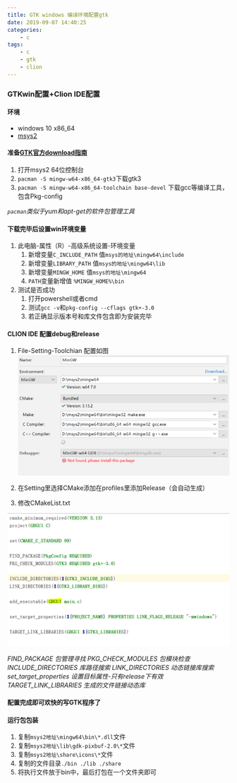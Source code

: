 ```yaml
---
title: GTK windows 编译环境配置gtk 
date: 2019-09-07 14:40:25
categories:
    - c
tags:
    - c
    - gtk
    - clion
---
```



### GTKwin配置+Clion IDE配置


<!-- more -->
#### 环境
- windows 10 x86_64
- [msys2][1]

#### 准备[GTK官方download指南][2]
1. 打开msys2 64位控制台
2. `pacman -S mingw-w64-x86_64-gtk3`下载gtk3
3. `pacman -S mingw-w64-x86_64-toolchain base-devel` 下载gcc等编译工具，包含Pkg-config

*`pacman`类似于yum和apt-get的软件包管理工具*



#### 下载完毕后设置win环境变量

1. 此电脑-属性（R）-高级系统设置-环境变量
    1. 新增变量`C_INCLUDE_PATH` 值`msys的地址\mingw64\include`
    2. 新增变量`LIBRARY_PATH` 值`msys的地址\mingw64\lib`
    3. 新增变量`MINGW_HOME` 值`msys的地址\mingw64`
    4. `PATH`变量新增值 `%MINGW_HOME%\bin`
2. 测试是否成功
    1. 打开powershell或者cmd
    2. 测试`gcc -v`和`pkg-config --cflags gtk+-3.0`
    3. 若正确显示版本号和库文件包含即为安装完毕

#### CLION IDE 配置debug和release

1. File-Setting-Toolchian 配置如图
  ![3968774064](GTKWindowConfig/3968774064.png)

2. 在Setting里选择CMake添加在profiles里添加Release（会自动生成）

3. 修改CMakeList.txt

  ![850874946](GTKWindowConfig/850874946.png)

  *FIND_PACKAGE 包管理寻找*
  *PKG_CHECK_MODULES 包模块检查*
  *INCLUDE_DIRECTORIES 库路径搜索*
  *LINK_DIRECTORIES 动态链接库搜索*
  *set_target_properties 设置目标属性-只有release下有效*
  *TARGET_LINK_LIBRARIES 生成的文件链接动态库*

#### 配置完成即可欢快的写GTK程序了

#### 运行包包装
1. 复制`msys2地址\mingw64\bin\*.dll`文件
2. 复制`msys2地址\lib\gdk-pixbuf-2.0\*`文件
3. 复制`msys2地址\share\icons\*`文件
4. 复制的文件目录`./bin ./lib ./share`
5. 将执行文件放于bin中，最后打包在一个文件夹即可



[1]: https://msys2.github.io/
[2]: https://www.gtk.org/download/windows.php